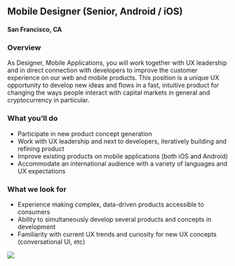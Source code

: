 ## Mobile Designer (Senior, Android / iOS)
#### San Francisco, CA

### Overview
As Designer, Mobile Applications, you will work together with UX leadership and in direct connection with developers to improve the customer experience on our web and mobile products. This position is a unique UX opportunity to develop new ideas and flows in a fast, intuitive product for changing the ways people interact with capital markets in general and cryptocurrency in particular.

### What you’ll do
+	Participate in new product concept generation
+	Work with UX leadership and next to developers, iteratively building and refining product
+	Improve existing products on mobile applications (both iOS and Android)
+	Accommodate an international audience with a variety of languages and UX expectations

### What we look for
+	Experience making complex, data-driven products accessible to consumers
+	Ability to simultaneously develop several products and concepts in development
+	Familiarity with current UX trends and curiosity for new UX concepts (conversational UI, etc)


[<img src='https://dabuttonfactory.com/button.png?t=Learn+More&f=Calibri-Bold&ts=24&tc=fff&hp=20&vp=8&c=5&bgt=unicolored&bgc=29aafe'>](https://letsrockit.co/job/qml0tuvy-mobile-designer-senior-android-ios)
